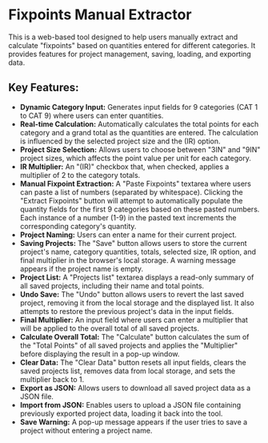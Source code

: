 # Fixpoints Manual Extractor

This is a web-based tool designed to help users manually extract and calculate "fixpoints" based on quantities entered for different categories. It provides features for project management, saving, loading, and exporting data.

## Key Features:

* **Dynamic Category Input:** Generates input fields for 9 categories (CAT 1 to CAT 9) where users can enter quantities.
* **Real-time Calculation:** Automatically calculates the total points for each category and a grand total as the quantities are entered. The calculation is influenced by the selected project size and the (IR) option.
* **Project Size Selection:** Allows users to choose between "3IN" and "9IN" project sizes, which affects the point value per unit for each category.
* **IR Multiplier:** An "(IR)" checkbox that, when checked, applies a multiplier of 2 to the category totals.
* **Manual Fixpoint Extraction:** A "Paste Fixpoints" textarea where users can paste a list of numbers (separated by whitespace). Clicking the "Extract Fixpoints" button will attempt to automatically populate the quantity fields for the first 9 categories based on these pasted numbers. Each instance of a number (1-9) in the pasted text increments the corresponding category's quantity.
* **Project Naming:** Users can enter a name for their current project.
* **Saving Projects:** The "Save" button allows users to store the current project's name, category quantities, totals, selected size, IR option, and final multiplier in the browser's local storage. A warning message appears if the project name is empty.
* **Project List:** A "Projects list" textarea displays a read-only summary of all saved projects, including their name and total points.
* **Undo Save:** The "Undo" button allows users to revert the last saved project, removing it from the local storage and the displayed list. It also attempts to restore the previous project's data in the input fields.
* **Final Multiplier:** An input field where users can enter a multiplier that will be applied to the overall total of all saved projects.
* **Calculate Overall Total:** The "Calculate" button calculates the sum of the "Total Points" of all saved projects and applies the "Multiplier" before displaying the result in a pop-up window.
* **Clear Data:** The "Clear Data" button resets all input fields, clears the saved projects list, removes data from local storage, and sets the multiplier back to 1.
* **Export as JSON:** Allows users to download all saved project data as a JSON file.
* **Import from JSON:** Enables users to upload a JSON file containing previously exported project data, loading it back into the tool.
* **Save Warning:** A pop-up message appears if the user tries to save a project without entering a project name.
